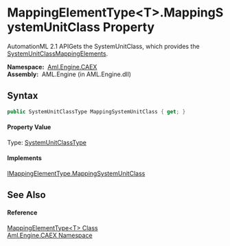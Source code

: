 MappingElementType&lt;T>.MappingSystemUnitClass Property
========================================================
AutomationML 2.1 APIGets the SystemUnitClass, which provides the [SystemUnitClassMappingElements][1].

  **Namespace:**  [Aml.Engine.CAEX][2]  
  **Assembly:**  AML.Engine (in AML.Engine.dll)

Syntax
------

```csharp
public SystemUnitClassType MappingSystemUnitClass { get; }
```

#### Property Value
Type: [SystemUnitClassType][3]
#### Implements
[IMappingElementType.MappingSystemUnitClass][4]  


See Also
--------

#### Reference
[MappingElementType&lt;T> Class][5]  
[Aml.Engine.CAEX Namespace][2]  

[1]: SystemUnitClassMappingElements.md
[2]: ../README.md
[3]: ../SystemUnitClassType/README.md
[4]: ../IMappingElementType/MappingSystemUnitClass.md
[5]: README.md
[6]: https://www.automationml.org
[7]: ../../icons/logoShade.png